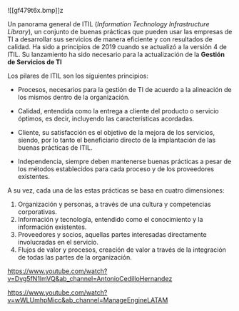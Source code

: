 
![[gf479t6x.bmp]]z


Un panorama general de ITIL (_Information Technology Infrastructure Library_), un conjunto de buenas prácticas que pueden usar las empresas de TI a desarrollar sus servicios de manera eficiente y con resultados de calidad. Ha sido a principios de 2019 cuando se actualizó a la versión 4 de ITIL. Su lanzamiento ha sido necesario para la actualización de la **Gestión de Servicios de TI**


Los pilares de ITIL son los siguientes principios:

-   Procesos, necesarios para la gestión de TI de acuerdo a la alineación de los mismos dentro de la organización.

-   Calidad, entendida como la entrega a cliente del producto o servicio óptimos, es decir, incluyendo las características acordadas.

-   Cliente, su satisfacción es el objetivo de la mejora de los servicios, siendo, por lo tanto el beneficiario directo de la implantación de las buenas prácticas de ITIL.

-   Independencia, siempre deben mantenerse buenas prácticas a pesar de los métodos establecidos para cada proceso y de los proveedores existentes.


A su vez, cada una de las estas prácticas se basa en cuatro dimensiones:

1.  Organización y personas, a través de una cultura y competencias corporativas.
2.  Información y tecnología, entendido como el conocimiento y la información existentes.
3.  Proveedores y socios, aquellas partes interesadas directamente involucradas en el servicio.
4.  Flujos de valor y procesos, creación de valor a través de la integración de todas las partes de la organización.

https://www.youtube.com/watch?v=Dvg5fN1lmVQ&ab_channel=AntonioCedilloHernandez

https://www.youtube.com/watch?v=wWLUmhpMicc&ab_channel=ManageEngineLATAM


